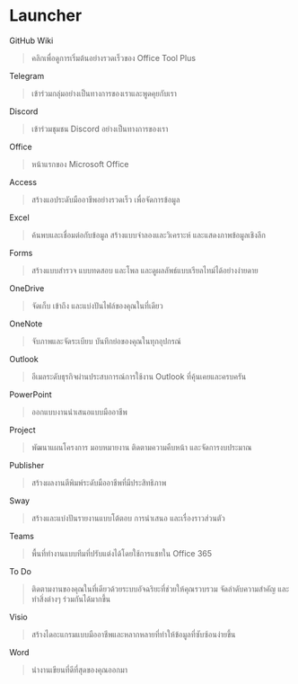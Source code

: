 # Launcher

GitHub Wiki
> คลิกเพื่อดูการเริ่มต้นอย่างรวดเร็วของ Office Tool Plus

Telegram
> เข้าร่วมกลุ่มอย่างเป็นทางการของเราและพูดคุยกับเรา

Discord
> เข้าร่วมชุมชน Discord อย่างเป็นทางการของเรา

Office
> หน้าแรกของ Microsoft Office

Access
> สร้างแอประดับมืออาชีพอย่างรวดเร็ว เพื่อจัดการข้อมูล

Excel
> ค้นพบและเชื่อมต่อกับข้อมูล สร้างแบบจำลองและวิเคราะห์ และแสดงภาพข้อมูลเชิงลึก

Forms
> สร้างแบบสำรวจ แบบทดสอบ และโพล และดูผลลัพธ์แบบเรียลไทม์ได้อย่างง่ายดาย

OneDrive
> จัดเก็บ เข้าถึง และแบ่งปันไฟล์ของคุณในที่เดียว

OneNote
> จับภาพและจัดระเบียบ บันทึกย่อของคุณในทุกอุปกรณ์

Outlook
> อีเมลระดับธุรกิจผ่านประสบการณ์การใช้งาน Outlook ที่คุ้นเคยและครบครัน

PowerPoint
> ออกแบบงานนำเสนอแบบมืออาชีพ

Project
> พัฒนาแผนโครงการ มอบหมายงาน ติดตามความคืบหน้า และจัดการงบประมาณ

Publisher
> สร้างผลงานตีพิมพ์ระดับมืออาชีพที่มีประสิทธิภาพ

Sway
> สร้างและแบ่งปันรายงานแบบโต้ตอบ การนำเสนอ และเรื่องราวส่วนตัว

Teams
> พื้นที่ทำงานแบบทีมที่ปรับแต่งได้โดยใช้การแชทใน Office 365

To Do
> ติดตามงานของคุณในที่เดียวด้วยระบบอัจฉริยะที่ช่วยให้คุณรวบรวม จัดลำดับความสำคัญ และทำสิ่งต่างๆ ร่วมกันได้มากขึ้น

Visio
> สร้างไดอะแกรมแบบมืออาชีพและหลากหลายที่ทำให้ข้อมูลที่ซับซ้อนง่ายขึ้น

Word
> นำงานเขียนที่ดีที่สุดของคุณออกมา
